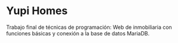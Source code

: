 # Yupi Homes

Trabajo final de técnicas de programación: Web de inmobiliaria con funciones básicas y conexión a la base de datos MariaDB.
